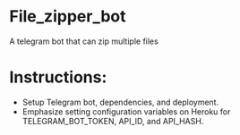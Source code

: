 # File_zipper_bot
A telegram bot that can zip multiple files
# Instructions:
* Setup Telegram bot, dependencies, and deployment.
* Emphasize setting configuration variables on Heroku for TELEGRAM_BOT_TOKEN, API_ID, and API_HASH.
